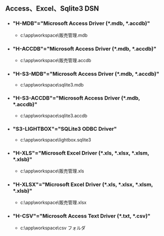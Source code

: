 ## Access、Excel、Sqlite3 DSN

- ### "H-MDB"="Microsoft Access Driver (*.mdb, *.accdb)"
  - c:\app\workspace\販売管理.mdb


- ### "H-ACCDB"="Microsoft Access Driver (*.mdb, *.accdb)"
  - c:\app\workspace\販売管理.accdb


- ### "H-S3-MDB"="Microsoft Access Driver (*.mdb, *.accdb)"
  - c:\app\workspace\sqlite3.mdb


- ### "H-S3-ACCDB"="Microsoft Access Driver (*.mdb, *.accdb)"
  - c:\app\workspace\sqlite3.accdb


- ### "S3-LIGHTBOX"="SQLite3 ODBC Driver"
  - c:\app\workspace\lightbox.sqlite3

- ### "H-XLS"="Microsoft Excel Driver (*.xls, *.xlsx, *.xlsm, *.xlsb)"
  - c:\app\workspace\販売管理.xls


- ### "H-XLSX"="Microsoft Excel Driver (*.xls, *.xlsx, *.xlsm, *.xlsb)"
  - c:\app\workspace\販売管理.xlsx


- ### "H-CSV"="Microsoft Access Text Driver (*.txt, *.csv)"
  - c:\app\workspace\csv フォルダ
